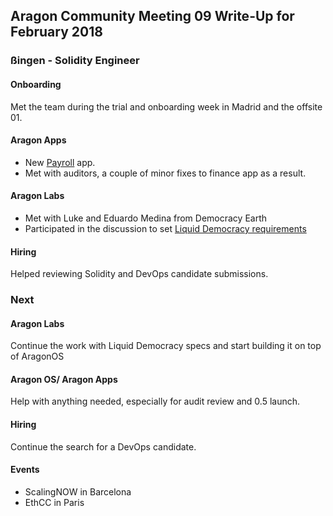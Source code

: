 ## Aragon Community Meeting 09 Write-Up for February 2018

### ßingen - Solidity Engineer

#### Onboarding
Met the team during the trial and onboarding week in Madrid and the offsite 01.

#### Aragon Apps
- New [Payroll](https://github.com/aragon/aragon-apps/tree/master/future-apps/payroll) app.
- Met with auditors, a couple of minor fixes to finance app as a result.

#### Aragon Labs
- Met with Luke and Eduardo Medina from Democracy Earth
- Participated in the discussion to set [Liquid Democracy requirements](https://docs.google.com/document/d/1fw_gpxaMsV-tJHpKz8jU22cciLBREQ5vB3T6nvvJbtU/edit)

#### Hiring
Helped reviewing Solidity and DevOps candidate submissions.

### Next

#### Aragon Labs
Continue the work with Liquid Democracy specs and start building it on top of AragonOS

#### Aragon OS/ Aragon Apps
Help with anything needed, especially for audit review and 0.5 launch.

#### Hiring
Continue the search for a DevOps candidate.

#### Events

- ScalingNOW in Barcelona
- EthCC in Paris
